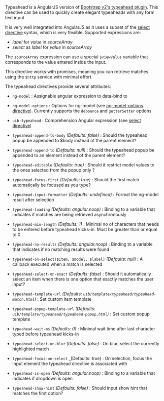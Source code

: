 Typeahead is a AngularJS version of [Bootstrap v2's typeahead plugin](http://getbootstrap.com/2.3.2/javascript.html#typeahead).
This directive can be used to quickly create elegant typeaheads with any form text input.

It is very well integrated into AngularJS as it uses a subset of the
[select directive](http://docs.angularjs.org/api/ng.directive:select) syntax, which is very flexible. Supported expressions are:

* _label_ for _value_ in _sourceArray_
* _select_ as _label_ for _value_ in _sourceArray_

The `sourceArray` expression can use a special `$viewValue` variable that corresponds to the value entered inside the input.

This directive works with promises, meaning you can retrieve matches using the `$http` service with minimal effort.

The typeahead directives provide several attributes:

* `ng-model` <i class="glyphicon glyphicon-eye-open"></i>
   :
   Assignable angular expression to data-bind to

* `ng-model-options`
   :
   Options for ng-model (see [ng-model-options directive](https://docs.angularjs.org/api/ng/directive/ngModelOptions)). Currently supports the `debounce` and `getterSetter` options

* `uib-typeahead` <i class="glyphicon glyphicon-eye-open"></i>
   :
   Comprehension Angular expression (see [select directive](http://docs.angularjs.org/api/ng.directive:select))

* `typeahead-append-to-body` <i class="glyphicon glyphicon-eye-open"></i>
   _(Defaults: false)_ : Should the typeahead popup be appended to $body instead of the parent element?

* `typeahead-append-to`
   _(Defaults: null)_ : Should the typeahead popup be appended to an element instead of the parent element?

* `typeahead-editable` <i class="glyphicon glyphicon-eye-open"></i>
   _(Defaults: true)_ :
   Should it restrict model values to the ones selected from the popup only ?

* `typeahead-focus-first`
   _(Defaults: true)_ :
   Should the first match automatically be focused as you type?

* `typeahead-input-formatter` <i class="glyphicon glyphicon-eye-open"></i>
   _(Defaults: undefined)_ :
   Format the ng-model result after selection

* `typeahead-loading` <i class="glyphicon glyphicon-eye-open"></i>
   _(Defaults: angular.noop)_ :
   Binding to a variable that indicates if matches are being retrieved asynchronously

* `typeahead-min-length` <i class="glyphicon glyphicon-eye-open"></i>
   _(Defaults: 1)_ :
   Minimal no of characters that needs to be entered before typeahead kicks-in. Must be greater than or equal to 0.

* `typeahead-no-results` <i class="glyphicon glyphicon-eye-open"></i>
   _(Defaults: angular.noop)_ :
   Binding to a variable that indicates if no matching results were found

* `typeahead-on-select($item, $model, $label)`
   _(Defaults: null)_ :
   A callback executed when a match is selected

* `typeahead-select-on-exact`
   _(Defaults: false)_ :
   Should it automatically select an item when there is one option that exactly matches the user input?

* `typeahead-template-url` <i class="glyphicon glyphicon-eye-open"></i>
   _(Defaults: `uib/template/typeahead/typeahead-match.html`)_ :
   Set custom item template

* `typeahead-popup-template-url`
   _(Defaults: `uib/template/typeahead/typeahead-popup.html`)_ :
   Set custom popup template

* `typeahead-wait-ms` <i class="glyphicon glyphicon-eye-open"></i>
   _(Defaults: 0)_ :
   Minimal wait time after last character typed before typeahead kicks-in

* `typeahead-select-on-blur`
   _(Defaults: false)_ :
   On blur, select the currently highlighted match

* `typeahead-focus-on-select`
   _(Defaults: true) :
   On selection, focus the input element the typeahead directive is associated with

* `typeahead-is-open` <i class="glyphicon glyphicon-eye-open"></i>
   _(Defaults: angular.noop)_ :
   Binding to a variable that indicates if dropdown is open

* `typeahead-show-hint`
   _(Defaults: false)_ :
   Should input show hint that matches the first option?

